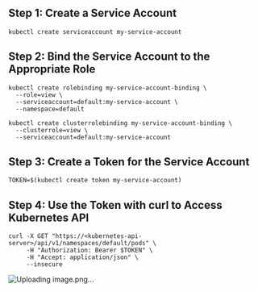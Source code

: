 ## Step 1: Create a Service Account
```
kubectl create serviceaccount my-service-account
```
## Step 2: Bind the Service Account to the Appropriate Role
```
kubectl create rolebinding my-service-account-binding \
  --role=view \
  --serviceaccount=default:my-service-account \
  --namespace=default
```
```
kubectl create clusterrolebinding my-service-account-binding \
  --clusterrole=view \
  --serviceaccount=default:my-service-account
```
## Step 3: Create a Token for the Service Account
```
TOKEN=$(kubectl create token my-service-account)
```
## Step 4: Use the Token with curl to Access Kubernetes API
```
curl -X GET "https://<kubernetes-api-server>/api/v1/namespaces/default/pods" \
     -H "Authorization: Bearer $TOKEN" \
     -H "Accept: application/json" \
     --insecure
```

![Uploading image.png…]()
